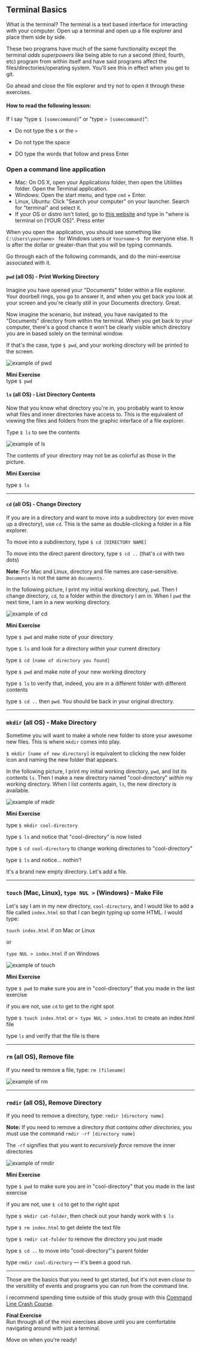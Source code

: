 ## Terminal Basics
What is the terminal? The terminal is a text based interface for interacting with your computer. Open up a terminal and open up a file explorer and place them side by side.

These two programs have much of the same functionality except the terminal _adds superpowers_ like being able to run a second (third, fourth, etc) program from within itself and have said programs affect the files/directories/operating system. You'll see this in effect when you get to git.

Go ahead and close the file explorer and try not to open it through these exercises.


#### How to read the following lesson:
If I say "type `$ [somecommand]`" or "type `> [somecommand]`":

- Do not type the `$` or the `>`

- Do not type the space

- DO type the words that follow and press Enter

### Open a command line application
  - Mac: On OS X, open your Applications folder, then open the Utilities folder. Open the Terminal application.
  - Windows: Open the start menu, and type `cmd` + Enter.
  - Linux, Ubuntu: Click "Search your computer" on your launcher. Search for "terminal" and select it.
  - If your OS or distro isn't listed, go to [this website](https://google.com) and type in "where is terminal on [YOUR OS]". Press enter

When you open the application, you should see something like `C:\Users\yourname> ` for Windows users or `Yourname~$ ` for everyone else. It is after the dollar or greater-than that you will be typing commands.

Go through each of the following commands, and do the mini-exercise associated with it.

#### `pwd` (all OS) - Print Working Directory

Imagine you have opened your "Documents" folder within a file explorer. Your doorbell rings, you go to answer it, and when you get back you look at your screen and you're clearly still in your Documents directory. Great.

Now imagine the scenario, but instead, you have navigated to the "Documents" directory from within the terminal. When you get back to your computer, there's a good chance it won't be clearly visible which directory you are in based solely on the terminal window.

If that's the case, type `$ pwd`, and your working directory will be printed to the screen.

![example of pwd](https://s3-us-west-2.amazonaws.com/wwcode-webdev/pwd-unix.png)

<div class="mini-exercise">
  <b>Mini Exercise</b><br>
  type <code>$ pwd</code>
</div>

#### `ls` (all OS) - List Directory Contents

Now that you know what directory you're in, you probably want to know what files and inner directories have access to. This is the equivalent of viewing the files and folders from the graphic interface of a file explorer.

Type `$ ls` to see the contents

![example of ls](https://s3-us-west-2.amazonaws.com/wwcode-webdev/ls-unix.png)

The contents of your directory may not be as colorful as those in the picture.

<div class="mini-exercise">
  <b>Mini Exercise</b><br>
  <p>type <code>$ ls</code></p>
</div>

---

#### `cd` (all OS) - Change Directory

If you are in a directory and want to move into a subdirectory (or even move up a directory), use `cd`. This is the same as double-clicking a folder in a file explorer.

To move into a subdirectory, type `$ cd [DIRECTORY NAME]`

To move into the direct parent directory, type `$ cd ..` (that's `cd` with two dots)

**Note**: For Mac and Linux, directory and file names are case-sensitive. `Documents` is not the same as `documents`.

In the following picture, I print my initial working directory, `pwd`. Then I change directory, `cd`, to a folder within the directory I am in. When I `pwd` the next time, I am in a new working directory.

![example of cd](https://s3-us-west-2.amazonaws.com/wwcode-webdev/cd-unix.png)

<div class="mini-exercise">
  <b>Mini Exercise</b><br>
  <p>type <code>$ pwd</code> and make note of your directory</p>
  <p>type <code>$ ls</code> and look for a directory <em>within</em> your current directory</p>
  <p>type <code>$ cd [name of directory you found]</code></p>
  <p>type <code>$ pwd</code> and make note of your new working directory</p>
  <p>type <code>$ ls</code> to verify that, indeed, you are in a different folder with different contents</p>
  <p>type <code>$ cd ..</code> then <code>pwd</code>. You should be back in your original directory.</p>
</div>

---

### `mkdir` (all OS) - Make Directory

Sometime you will want to make a whole new folder to store your awesome new files. This is where `mkdir` comes into play.

`$ mkdir [name of new directory]` is equivalent to clicking the new folder icon and naming the new folder that appears.

In the following picture, I print my initial working directory, `pwd`, and list its contents `ls`. Then I make a new directory named "cool-directory" _within_ my working directory. When I list contents again, `ls`, the new directory is available.

![example of mkdir](https://s3-us-west-2.amazonaws.com/wwcode-webdev/mkdir-unix.png)

<div class="mini-exercise">
  <b>Mini Exercise</b><br>
  <p>type <code>$ mkdir cool-directory</code></p>
  <p>type <code>$ ls</code> and notice that "cool-directory" is now listed</p>
  <p>type <code>$ cd cool-directory</code> to change working directories to "cool-directory"</p>
  <p>type <code>$ ls</code> and notice... nothin'!</p>
  <p>It's a brand new empty directory. Let's add a file.</p>
</div>

---

### `touch` (Mac, Linux), `type NUL >` (Windows) - Make File

Let's say I am in my new directory, `cool-directory`, and I would like to add a file called `index.html` so that I can begin typing up some HTML. I would type:

`touch index.html` if on Mac or Linux

or

`type NUL > index.html` if on Windows

![example of touch](https://s3-us-west-2.amazonaws.com/wwcode-webdev/touch-unix.png)

<div class="mini-exercise">
  <b>Mini Exercise</b><br>
  <p>type <code>$ pwd</code> to make sure you are in "cool-directory" that you made in the last exercise</p>
  <p>if you are not, use <code>cd</code> to get to the right spot</p>
  <p>type <code>$ touch index.html</code> or <code>> type NUL > index.html</code> to create an index.html file</p>
  <p>type <code>ls</code> and verify that the file is there</p>
</div>

---

### `rm` (all OS), Remove file

If you need to remove a file, type: `rm [filename]`

![example of rm](https://s3-us-west-2.amazonaws.com/wwcode-webdev/rm-unix.png)

---

### `rmdir` (all OS), Remove Directory

If you need to remove a directory, type: `rmdir [directory name]`

**Note:** If you need to remove a directory _that contains other directories_, you must use the command `rmdir -rf [directory name]`

The `-rf` signifies that you want to _**r**ecursively_ _**f**orce_ remove the inner directories

![example of rmdir](https://s3-us-west-2.amazonaws.com/wwcode-webdev/rmdir-unix.png)

<div class="mini-exercise">
  <b>Mini Exercise</b><br>
  <p>type <code>$ pwd</code> to make sure you are in "cool-directory" that you made in the last exercise</p>
  <p>if you are not, use <code>$ cd</code> to get to the right spot</p>
  <p>type <code>$ mkdir cat-folder</code>, then check out your handy work with <code>$ ls</code></p>

  <p>type <code>$ rm index.html</code> to get delete the text file</p>
  <p>type <code>$ rmdir cat-folder</code> to remove the directory you just made</p>
  <p>type <code>$ cd ..</code> to move into "cool-directory"'s parent folder</p>
  <p>type <code>rmdir cool-directory</code> &mdash; it's been a good run.</p>
</div>

---

Those are the basics that you need to get started, but it's not even _close_ to the versitility of events and programs you can run from the command line.

I recommend spending time outside of this study group with this [Command Line Crash Course](https://learnpythonthehardway.org/book/appendixa.html).

<div class="mini-exercise">
  <b>Final Exercise</b><br>
  Run through all of the mini exercises above until you are comfortable navigating around with just a terminal.
</div>

<p class="closing">Move on when you're ready!</p>